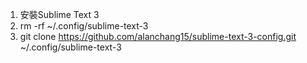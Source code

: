 1. 安裝Sublime Text 3
2. rm -rf ~/.config/sublime-text-3 
3. git clone https://github.com/alanchang15/sublime-text-3-config.git ~/.config/sublime-text-3

